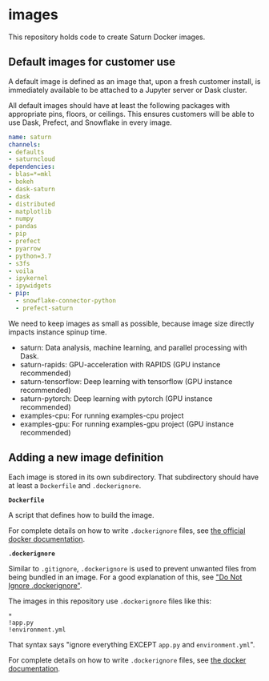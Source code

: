 # images

This repository holds code to create Saturn Docker images.

## Default images for customer use

A default image is defined as an image that, upon a fresh customer install, is immediately available to be attached to a Jupyter server or Dask cluster.

All default images should have at least the following packages with appropriate pins, floors, or ceilings. This ensures customers will be able to use Dask, Prefect, and Snowflake in every image.

```yml
name: saturn
channels:
- defaults
- saturncloud
dependencies:
- blas=*=mkl
- bokeh
- dask-saturn
- dask
- distributed
- matplotlib
- numpy
- pandas
- pip
- prefect
- pyarrow
- python=3.7
- s3fs
- voila
- ipykernel
- ipywidgets
- pip:
  - snowflake-connector-python
  - prefect-saturn
```

We need to keep images as small as possible, because image size directly impacts instance spinup time.

- saturn: Data analysis, machine learning, and parallel processing with Dask.
- saturn-rapids: GPU-acceleration with RAPIDS (GPU instance recommended)
- saturn-tensorflow: Deep learning with tensorflow (GPU instance recommended)
- saturn-pytorch: Deep learning with pytorch (GPU instance recommended)
- examples-cpu: For running examples-cpu project
- examples-gpu: For running examples-gpu project (GPU instance recommended)


## Adding a new image definition

Each image is stored in its own subdirectory. That subdirectory should have at least a `Dockerfile` and `.dockerignore`.

**`Dockerfile`**

A script that defines how to build the image.

For complete details on how to write `.dockerignore` files, see [the official docker documentation](https://docs.docker.com/engine/reference/builder/).

**`.dockerignore`**

Similar to `.gitignore`, `.dockerignore` is used to prevent unwanted files from being bundled in an image. For a good explanation of this, see ["Do Not Ignore .dockerignore"](https://codefresh.io/docker-tutorial/not-ignore-dockerignore-2/).

The images in this repository use `.dockerignore` files like this:

```text
*
!app.py
!environment.yml
```

That syntax says "ignore everything EXCEPT `app.py` and `environment.yml`".

For complete details on how to write `.dockerignore` files, see [the docker documentation](https://docs.docker.com/engine/reference/builder/#dockerignore-file).
